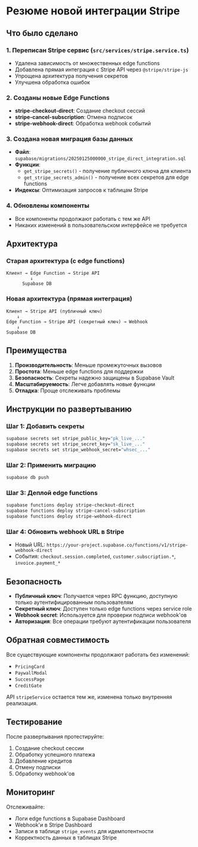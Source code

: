 # Резюме новой интеграции Stripe

## Что было сделано

### 1. Переписан Stripe сервис (`src/services/stripe.service.ts`)

- Удалена зависимость от множественных edge functions
- Добавлена прямая интеграция с Stripe API через `@stripe/stripe-js`
- Упрощена архитектура получения секретов
- Улучшена обработка ошибок

### 2. Созданы новые Edge Functions

- **stripe-checkout-direct**: Создание checkout сессий
- **stripe-cancel-subscription**: Отмена подписок
- **stripe-webhook-direct**: Обработка webhook событий

### 3. Создана новая миграция базы данных

- **Файл**: `supabase/migrations/20250125000000_stripe_direct_integration.sql`
- **Функции**:
  - `get_stripe_secrets()` - получение публичного ключа для клиента
  - `get_stripe_secrets_admin()` - получение всех секретов для edge functions
- **Индексы**: Оптимизация запросов к таблицам Stripe

### 4. Обновлены компоненты

- Все компоненты продолжают работать с тем же API
- Никаких изменений в пользовательском интерфейсе не требуется

## Архитектура

### Старая архитектура (с edge functions)

```
Клиент → Edge Function → Stripe API
         ↓
      Supabase DB
```

### Новая архитектура (прямая интеграция)

```
Клиент → Stripe API (публичный ключ)
    ↓
Edge Function → Stripe API (секретный ключ) → Webhook
    ↓
Supabase DB
```

## Преимущества

1. **Производительность**: Меньше промежуточных вызовов
2. **Простота**: Меньше edge functions для поддержки
3. **Безопасность**: Секреты надежно защищены в Supabase Vault
4. **Масштабируемость**: Легче добавлять новые функции
5. **Отладка**: Проще отслеживать проблемы

## Инструкции по развертыванию

### Шаг 1: Добавить секреты

```bash
supabase secrets set stripe_public_key="pk_live_..."
supabase secrets set stripe_secret_key="sk_live_..."
supabase secrets set stripe_webhook_secret="whsec_..."
```

### Шаг 2: Применить миграцию

```bash
supabase db push
```

### Шаг 3: Деплой edge functions

```bash
supabase functions deploy stripe-checkout-direct
supabase functions deploy stripe-cancel-subscription
supabase functions deploy stripe-webhook-direct
```

### Шаг 4: Обновить webhook URL в Stripe

- Новый URL: `https://your-project.supabase.co/functions/v1/stripe-webhook-direct`
- События: `checkout.session.completed`, `customer.subscription.*`, `invoice.payment_*`

## Безопасность

- **Публичный ключ**: Получается через RPC функцию, доступную только аутентифицированным пользователям
- **Секретный ключ**: Доступен только edge functions через service role
- **Webhook secret**: Используется для проверки подписи webhook'ов
- **Авторизация**: Все операции требуют аутентификации пользователя

## Обратная совместимость

Все существующие компоненты продолжают работать без изменений:

- `PricingCard`
- `PaywallModal`
- `SuccessPage`
- `CreditGate`

API `stripeService` остается тем же, изменена только внутренняя реализация.

## Тестирование

После развертывания протестируйте:

1. Создание checkout сессии
2. Обработку успешного платежа
3. Добавление кредитов
4. Отмену подписки
5. Обработку webhook'ов

## Мониторинг

Отслеживайте:

- Логи edge functions в Supabase Dashboard
- Webhook'и в Stripe Dashboard
- Записи в таблице `stripe_events` для идемпотентности
- Корректность данных в таблицах Stripe
